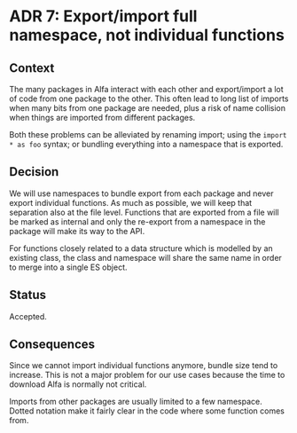 # ADR 7: Export/import full namespace, not individual functions

## Context

The many packages in Alfa interact with each other and export/import a lot of code from one package to the other. This often lead to long list of imports when many bits from one package are needed, plus a risk of name collision when things are imported from different packages.

Both these problems can be alleviated by renaming import; using the `import * as foo` syntax; or bundling everything into a namespace that is exported. 

## Decision

We will use namespaces to bundle export from each package and never export individual functions. As much as possible, we will keep that separation also at the file level. Functions that are exported from a file will be marked as internal and only the re-export from a namespace in the package will make its way to the API.

For functions closely related to a data structure which is modelled by an existing class, the class and namespace will share the same name in order to merge into a single ES object.

## Status
 
Accepted.

## Consequences

Since we cannot import individual functions anymore, bundle size tend to increase. This is not a major problem for our use cases because the time to download Alfa is normally not critical. 

Imports from other packages are usually limited to a few namespace. Dotted notation make it fairly clear in the code where some function comes from.
